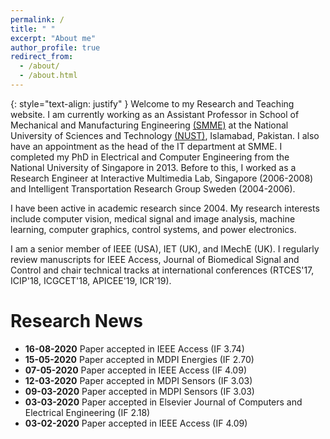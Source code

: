 ```yaml
---
permalink: /
title: " "
excerpt: "About me"
author_profile: true
redirect_from:
  - /about/
  - /about.html
---
```


{: style="text-align: justify" }
Welcome to my Research and Teaching website. I am currently working as an Assistant Professor in School of Mechanical and Manufacturing Engineering [(SMME)](http://nust.edu.pk/INSTITUTIONS/Schools/SMME/Pages/default.aspx) at the National University of Sciences and Technology [(NUST)](http://nust.edu.pk), Islamabad, Pakistan. I also have an appointment as the head of the IT department at SMME. I completed my PhD in Electrical and Computer Engineering from the National University of Singapore in 2013. Before to this, I worked as a Research Engineer at Interactive Multimedia Lab, Singapore (2006-2008) and Intelligent Transportation Research Group Sweden (2004-2006).

I have been active in academic research since 2004. My research interests include computer vision, medical signal and image analysis, machine learning, computer graphics, control systems, and power electronics.

I am a senior member of IEEE (USA), IET (UK), and IMechE (UK). I regularly review manuscripts for IEEE Access, Journal of Biomedical Signal and Control and chair technical tracks at international conferences (RTCES'17, ICIP'18, ICGCET'18, APICEE'19, ICR'19).




Research News
=============
- **16-08-2020**   Paper accepted in IEEE Access (IF 3.74)
- **15-05-2020**   Paper accepted in MDPI Energies (IF 2.70)
- **07-05-2020**   Paper accepted in IEEE Access (IF 4.09)
- **12-03-2020**   Paper accepted in MDPI Sensors (IF 3.03)
- **09-03-2020**   Paper accepted in MDPI Sensors (IF 3.03)
- **03-03-2020**   Paper accepted in Elsevier Journal of Computers and Electrical Engineering (IF 2.18)
- **03-02-2020**   Paper accepted in IEEE Access (IF 4.09)
